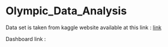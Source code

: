 # Olympic_Data_Analysis 

Data set is taken from kaggle website available at this link : 
[link](https://www.kaggle.com/heesoo37/120-years-of-olympic-history-athletes-and-results)

Dashboard link : 
